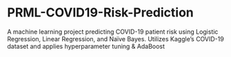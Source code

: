# PRML-COVID19-Risk-Prediction
A machine learning project predicting COVID-19 patient risk using Logistic Regression, Linear Regression, and Naïve Bayes. Utilizes Kaggle’s COVID-19 dataset and applies hyperparameter tuning &amp; AdaBoost
